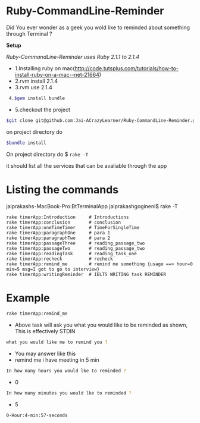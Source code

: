 **Ruby-CommandLine-Reminder**
============================

Did You ever wonder as a geek you wold like to reminded about something through Terminal ?

**Setup**

*Ruby-CommandLine-Reminder uses Ruby 2.1.1 to 2.1.4*

* 1.Installing ruby on mac(http://code.tutsplus.com/tutorials/how-to-install-ruby-on-a-mac--net-21664)
* 2.rvm install 2.1.4
* 3.rvm use 2.1.4
```sh
 4.$gem install bundle
```
* 5.checkout the project 
```sh
$git clone git@github.com:Jai-ACrazyLearner/Ruby-CommandLine-Reminder.git
```
on project directory do 
```sh
$bundle install
```
On project directory do $ `rake -T`

it should list all the services that can be avaliable through the app

**Listing the commands**
============================
jaiprakashs-MacBook-Pro:BtTerminalApp jaiprakashgogineni$ rake -T 

```
rake timerApp:Introduction     # Introductions
rake timerApp:conclusion       # conclusion
rake timerApp:oneTimeTimer     # TimeForSingleTime
rake timerApp:paragraphOne     # para 1
rake timerApp:paragraphTwo     # para 2
rake timerApp:passageThree     # reading_passage_two
rake timerApp:passageTwo       # reading_passage_two
rake timerApp:readingTask      # reading_task_one
rake timerApp:recheck          # recheck
rake timerApp:remind_me        # remind me something {usage ==> hour=0 min=5 msg=I got to go to interview}
rake timerApp:writingReminder  # IELTS WRITING task REMINDER    
```
**Example**
============================

```sh
rake timerApp:remind_me
```
* Above task will ask you what you would like to be reminded as shown, This is effectively STDIN
```sh
what you would like me to remind you ?
```
* You may answer like this 
* remind me i have meeting in 5 min
```sh
In how many hours you would lke to reminded ?
```
* 0
```sh
In how many minutes you would lke to reminded ?
```
* 5
```sh
0-Hour:4-min:57-seconds
```
